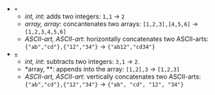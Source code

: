 
- `+`
  - *int, int*: adds two integers: `1,1` -> `2`
  - *array, array*: concantenates two arrays: `[1,2,3],[4,5,6]` -> `[1,2,3,4,5,6]`
  - *ASCII-art, ASCII-art*: horizontally concatenates two ASCII-arts: `{"ab","cd"},{"12","34"}` -> `{"ab12","cd34"}`
- `±`
  - *int, int*: subtracts two integers: `3,1` -> `2`.
  - *array, **: appends into the array: `[1,2],3` -> `[1,2,3]`
  - *ASCII-art, ASCII-art*: vertically concatenates two ASCII-arts: `{"ab","cd"},{"12","34"}` -> `{"ab", "cd", "12", "34"}`

